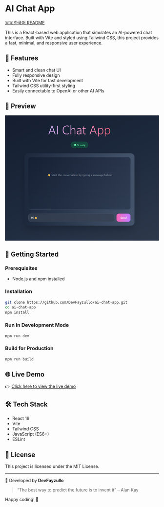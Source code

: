 # AI Chat App

[🇰🇷 한국어 README](./README.kr.md)

This is a React-based web application that simulates an AI-powered chat interface. Built with Vite and styled using Tailwind CSS, this project provides a fast, minimal, and responsive user experience.

## 🧠 Features

- Smart and clean chat UI
- Fully responsive design
- Built with Vite for fast development
- Tailwind CSS utility-first styling
- Easily connectable to OpenAI or other AI APIs

## 📸 Preview

![screenshot](./public/screenshot.png) 

## 🚀 Getting Started

### Prerequisites

- Node.js and npm installed

### Installation

```bash
git clone https://github.com/DevFayzullo/ai-chat-app.git
cd ai-chat-app
npm install
```

### Run in Development Mode

```bash
npm run dev
```

### Build for Production

```bash
npm run build
```

## 🌐 Live Demo

👉 [Click here to view the live demo](https://chat-withai.netlify.app/)

## 🛠️ Tech Stack

- React 19
- Vite
- Tailwind CSS
- JavaScript (ES6+)
- ESLint

## 📄 License

This project is licensed under the MIT License.

---

📌 Developed by **DevFayzullo**  
> “The best way to predict the future is to invent it” – Alan Kay

Happy coding! 🚀
